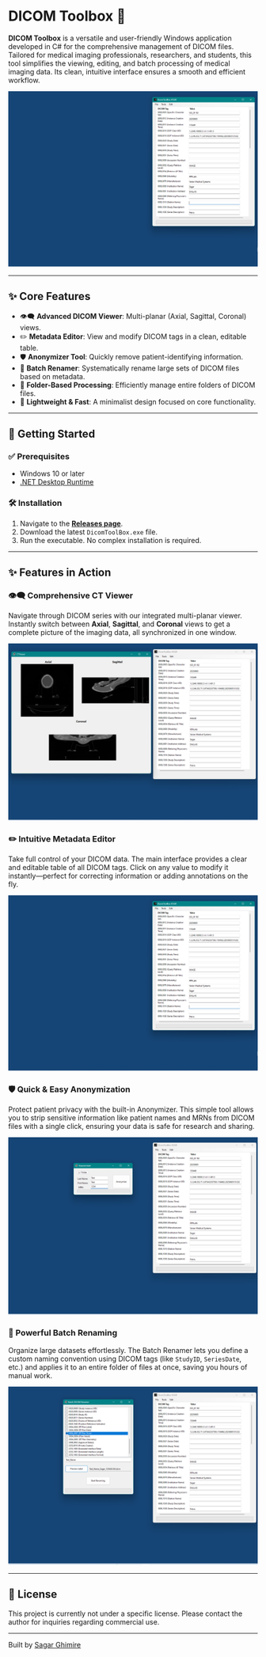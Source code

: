 # DICOM Toolbox 🏥

**DICOM Toolbox** is a versatile and user-friendly Windows application developed in C# for the comprehensive management of DICOM files. Tailored for medical imaging professionals, researchers, and students, this tool simplifies the viewing, editing, and batch processing of medical imaging data. Its clean, intuitive interface ensures a smooth and efficient workflow.

![Main Interface](https://raw.githubusercontent.com/sghmire/DicomToolBox/main/ss/main_interface.png)

---

## ✨ Core Features

-   👁️‍🗨️ **Advanced DICOM Viewer**: Multi-planar (Axial, Sagittal, Coronal) views.
-   ✏️ **Metadata Editor**: View and modify DICOM tags in a clean, editable table.
-   🛡️ **Anonymizer Tool**: Quickly remove patient-identifying information.
-   🔄 **Batch Renamer**: Systematically rename large sets of DICOM files based on metadata.
-   📂 **Folder-Based Processing**: Efficiently manage entire folders of DICOM files.
-   🚀 **Lightweight & Fast**: A minimalist design focused on core functionality.

---

## 🚀 Getting Started

### ✅ Prerequisites

-   Windows 10 or later
-   [.NET Desktop Runtime](https://dotnet.microsoft.com/download/dotnet)

### 🛠️ Installation

1.  Navigate to the **[Releases page](https://github.com/sghmire/DicomToolBox/releases)**.
2.  Download the latest `DicomToolBox.exe` file.
3.  Run the executable. No complex installation is required.

---

## ✨ Features in Action

### 👁️‍🗨️ Comprehensive CT Viewer
Navigate through DICOM series with our integrated multi-planar viewer. Instantly switch between **Axial**, **Sagittal**, and **Coronal** views to get a complete picture of the imaging data, all synchronized in one window.

![CT Viewer](https://raw.githubusercontent.com/sghmire/DicomToolBox/main/ss/CT_viewer.png)

### ✏️ Intuitive Metadata Editor
Take full control of your DICOM data. The main interface provides a clear and editable table of all DICOM tags. Click on any value to modify it instantly—perfect for correcting information or adding annotations on the fly.

![DICOM Tag Editor](https://raw.githubusercontent.com/sghmire/DicomToolBox/main/ss/main_interface.png)

### 🛡️ Quick & Easy Anonymization
Protect patient privacy with the built-in Anonymizer. This simple tool allows you to strip sensitive information like patient names and MRNs from DICOM files with a single click, ensuring your data is safe for research and sharing.

![Anonymizer Tool](https://raw.githubusercontent.com/sghmire/DicomToolBox/main/ss/dicom_anyon.png)

### 🔄 Powerful Batch Renaming
Organize large datasets effortlessly. The Batch Renamer lets you define a custom naming convention using DICOM tags (like `StudyID`, `SeriesDate`, etc.) and applies it to an entire folder of files at once, saving you hours of manual work.

![Batch Renaming Utility](https://raw.githubusercontent.com/sghmire/DicomToolBox/main/ss/batch_renamer.png)

---

## 📄 License

This project is currently not under a specific license. Please contact the author for inquiries regarding commercial use.

---

Built by [Sagar Ghimire](https://github.com/sghmire)
